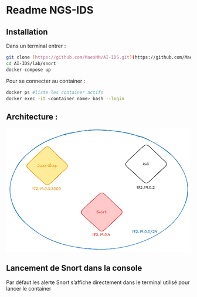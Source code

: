 # Readme NGS-IDS

## Installation

Dans un terminal entrer : 

```bash
git clone [https://github.com/MaesMM/AI-IDS.git](https://github.com/MaesMM/AI-IDS.git)
cd AI-IDS/lab/snort
docker-compose up
```

Pour se connecter au container : 

```bash
docker ps #liste les container actifs
docker exec -it <container name> bash --login
```

## Architecture :

![Architecture](Architecture.png)

## Lancement de Snort dans la console

Par défaut les alerte Snort s’affiche directement dans le terminal utilisé pour lancer le container